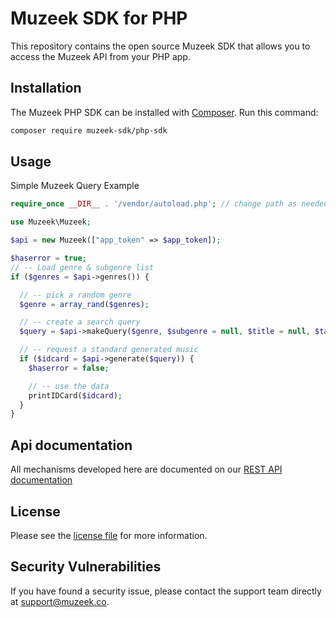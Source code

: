 # Muzeek SDK for PHP

This repository contains the open source Muzeek SDK that allows you to access the Muzeek API from your PHP app.

## Installation

The Muzeek PHP SDK can be installed with [Composer](https://getcomposer.org/). Run this command:

```sh
composer require muzeek-sdk/php-sdk
```

## Usage

Simple Muzeek Query Example

```php
require_once __DIR__ . '/vendor/autoload.php'; // change path as needed

use Muzeek\Muzeek;

$api = new Muzeek(["app_token" => $app_token]);

$haserror = true;
// -- Load genre & subgenre list
if ($genres = $api->genres()) {

  // -- pick a random genre
  $genre = array_rand($genres);

  // -- create a search query
  $query = $api->makeQuery($genre, $subgenre = null, $title = null, $tags = null);

  // -- request a standard generated music
  if ($idcard = $api->generate($query)) {
    $haserror = false;

    // -- use the data
    printIDCard($idcard);
  }
}
```

## Api documentation

All mechanisms developed here are documented on our [REST API documentation](https://developer.muzeek.co/)

## License

Please see the [license file](https://github.com/muzeek/php-sdk/blob/master/LICENSE) for more information.

## Security Vulnerabilities

If you have found a security issue, please contact the support team directly at [support@muzeek.co](mailto:support@muzeek.co).
